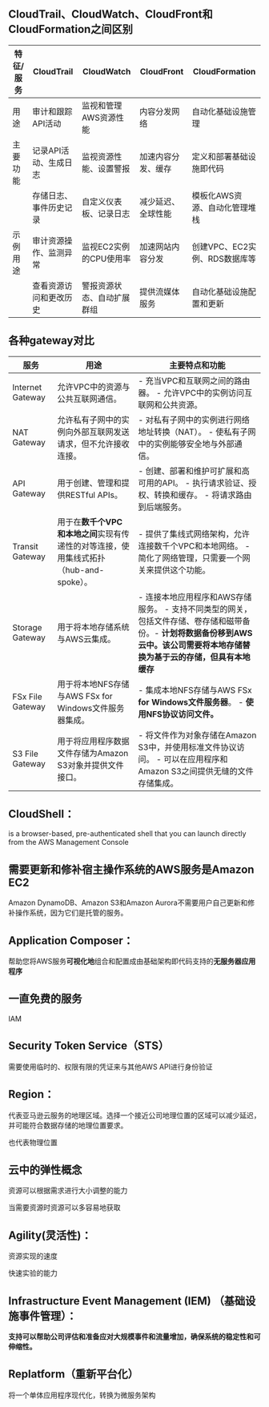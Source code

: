 ## CloudTrail、CloudWatch、CloudFront和CloudFormation之间区别

| 特征/服务         | CloudTrail                | CloudWatch                | CloudFront                | CloudFormation             |
|-------------------|--------------------------|--------------------------|--------------------------|---------------------------|
| 用途              | 审计和跟踪API活动         | 监视和管理AWS资源性能      | 内容分发网络             | 自动化基础设施管理           |
| 主要功能          | 记录API活动、生成日志     | 监视资源性能、设置警报    | 加速内容分发、缓存       | 定义和部署基础设施即代码       |
|                  | 存储日志、事件历史记录    | 自定义仪表板、记录日志     | 减少延迟、全球性能       | 模板化AWS资源、自动化管理堆栈 |
| 示例用途          | 审计资源操作、监测异常    | 监视EC2实例的CPU使用率    | 加速网站内容分发         | 创建VPC、EC2实例、RDS数据库等  |
|                  | 查看资源访问和更改历史    | 警报资源状态、自动扩展群组 | 提供流媒体服务         | 自动化基础设施配置和更新       |

## 各种gateway对比

| 服务               | 用途                                                         | 主要特点和功能                                                                                                        |
|--------------------|--------------------------------------------------------------|-----------------------------------------------------------------------------------------------------------------------|
| Internet Gateway   | 允许VPC中的资源与公共互联网通信。                         | - 充当VPC和互联网之间的路由器。 - 允许VPC中的实例访问互联网和公共资源。                                        |
| NAT Gateway        | 允许私有子网中的实例向外部互联网发送请求，但不允许接收连接。 | - 对私有子网中的实例进行网络地址转换（NAT）。 - 使私有子网中的实例能够安全地与外部通信。                            |
| API Gateway        | 用于创建、管理和提供RESTful APIs。                           | - 创建、部署和维护可扩展和高可用的API。 - 执行请求验证、授权、转换和缓存。 - 将请求路由到后端服务。                |
| Transit Gateway    | 用于在**数千个VPC和本地之间**实现有传递性的对等连接，使用集线式拓扑（hub-and-spoke）。 | - 提供了集线式网络架构，允许连接数千个VPC和本地网络。 - 简化了网络管理，只需要一个网关来提供这个功能。 |
| Storage Gateway    | 用于将本地存储系统与AWS云集成。                            | - 连接本地应用程序和AWS存储服务。 - 支持不同类型的网关，包括文件存储、卷存储和磁带备份。- **计划将数据备份移到AWS云中。该公司需要将本地存储替换为基于云的存储，但具有本地缓存**                        |
| FSx File Gateway   | 用于将本地NFS存储与AWS FSx for Windows文件服务器集成。    | - 集成本地NFS存储与AWS FSx **for Windows文件服务器**。 - **使用NFS协议访问文件。**                                    |
| S3 File Gateway    | 用于将应用程序数据文件存储为Amazon S3对象并提供文件接口。 | - 将文件作为对象存储在Amazon S3中，并使用标准文件协议访问。 - 可以在应用程序和Amazon S3之间提供无缝的文件存储集成。 |

## CloudShell：

is a browser-based, pre-authenticated shell that you can launch directly from the AWS Management Console

## 需要更新和修补宿主操作系统的AWS服务是Amazon EC2

Amazon DynamoDB、Amazon S3和Amazon Aurora不需要用户自己更新和修补操作系统，因为它们是托管的服务。

## Application Composer：

帮助您将AWS服务**可视化地**组合和配置成由基础架构即代码支持的**无服务器应用程序**

## 一直免费的服务

IAM

## Security Token Service（STS）

需要使用临时的、权限有限的凭证来与其他AWS API进行身份验证

## Region：

代表亚马逊云服务的地理区域。选择一个接近公司地理位置的区域可以减少延迟，并可能符合数据存储的地理位置要求。

也代表物理位置

## 云中的弹性概念

资源可以根据需求进行大小调整的能力 
 
当需要资源时资源可以多容易地获取

## Agility(灵活性)：

资源实现的速度

快速实验的能力

## Infrastructure Event Management (IEM) （基础设施事件管理）：

**支持可以帮助公司评估和准备应对大规模事件和流量增加，确保系统的稳定性和可伸缩性。**

## Replatform（重新平台化）

将一个单体应用程序现代化，转换为微服务架构







